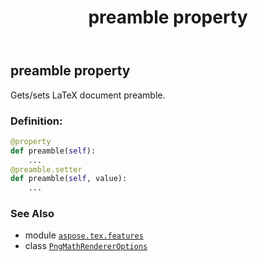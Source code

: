﻿---
title: preamble property
second_title: Aspose.TeX for Python via .NET API References
description: 
type: docs
weight: 70
url: /python-net/aspose.tex.features/pngmathrendereroptions/preamble/
is_root: false
---

## preamble property


Gets/sets LaTeX document preamble.
### Definition:
```python
@property
def preamble(self):
    ...
@preamble.setter
def preamble(self, value):
    ...
```

### See Also
* module [`aspose.tex.features`](../../)
* class [`PngMathRendererOptions`](/tex/python-net/aspose.tex.features/pngmathrendereroptions)
